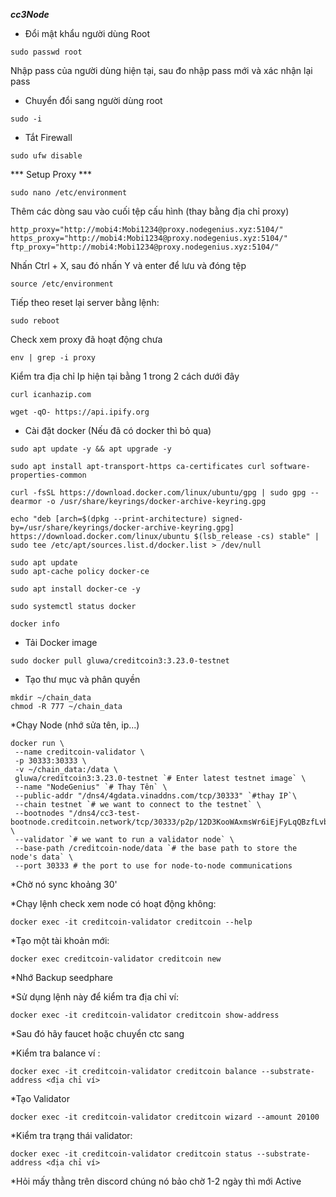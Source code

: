 ***cc3Node***
* Đổi mật khẩu người dùng Root
```
sudo passwd root
```
Nhập pass của người dùng hiện tại, sau đo nhập pass mới và xác nhận lại pass

* Chuyển đổi sang người dùng root
```
sudo -i
```

* Tắt Firewall
```
sudo ufw disable
```

*** Setup Proxy ***
```
sudo nano /etc/environment
```

Thêm các dòng sau vào cuối tệp cấu hình (thay bằng địa chỉ proxy)

```
http_proxy="http://mobi4:Mobi1234@proxy.nodegenius.xyz:5104/"
https_proxy="http://mobi4:Mobi1234@proxy.nodegenius.xyz:5104/"
ftp_proxy="http://mobi4:Mobi1234@proxy.nodegenius.xyz:5104/"
```
Nhấn Ctrl + X, sau đó nhấn Y và enter để lưu và đóng tệp

```
source /etc/environment
```

Tiếp theo reset lại server bằng lệnh:

```
sudo reboot
```

Check xem proxy đã hoạt động chưa
```
env | grep -i proxy
```

Kiểm tra địa chỉ Ip hiện tại bằng 1 trong 2 cách dưới đây
```
curl icanhazip.com
```

```
wget -qO- https://api.ipify.org
```
* Cài đặt docker (Nếu đã có docker thì bỏ qua)
```
sudo apt update -y && apt upgrade -y
```
```
sudo apt install apt-transport-https ca-certificates curl software-properties-common
```
```
curl -fsSL https://download.docker.com/linux/ubuntu/gpg | sudo gpg --dearmor -o /usr/share/keyrings/docker-archive-keyring.gpg
```
```
echo "deb [arch=$(dpkg --print-architecture) signed-by=/usr/share/keyrings/docker-archive-keyring.gpg] https://download.docker.com/linux/ubuntu $(lsb_release -cs) stable" | sudo tee /etc/apt/sources.list.d/docker.list > /dev/null
```
```
sudo apt update
sudo apt-cache policy docker-ce
```
```
sudo apt install docker-ce -y
```
```
sudo systemctl status docker
```
```
docker info
```
* Tải Docker image
```
sudo docker pull gluwa/creditcoin3:3.23.0-testnet
```
* Tạo thư mục và phân quyền
```
mkdir ~/chain_data
chmod -R 777 ~/chain_data
```
*Chạy Node (nhớ sửa tên, ip...)
```
docker run \
 --name creditcoin-validator \
 -p 30333:30333 \
 -v ~/chain_data:/data \
 gluwa/creditcoin3:3.23.0-testnet `# Enter latest testnet image` \
 --name "NodeGenius" `# Thay Tên` \
 --public-addr "/dns4/4gdata.vinaddns.com/tcp/30333" `#thay IP`\
 --chain testnet `# we want to connect to the testnet` \
 --bootnodes "/dns4/cc3-test-bootnode.creditcoin.network/tcp/30333/p2p/12D3KooWAxmsWr6iEjFyLqQBzfLvbCRTAhYBeszyr8UWgQx6Zu7K" \
 --validator `# we want to run a validator node` \
 --base-path /creditcoin-node/data `# the base path to store the node's data` \
 --port 30333 # the port to use for node-to-node communications
```

*Chờ nó sync khoảng 30'

*Chạy lệnh check xem node có hoạt động không:
```
docker exec -it creditcoin-validator creditcoin --help
```

*Tạo một tài khoản mới: 
```
docker exec creditcoin-validator creditcoin new
```
*Nhớ Backup seedphare

*Sử dụng lệnh này để kiểm tra địa chỉ ví: 
```
docker exec -it creditcoin-validator creditcoin show-address
```

*Sau đó hãy faucet hoặc chuyển ctc sang 

*Kiểm tra  balance ví : 
```
docker exec -it creditcoin-validator creditcoin balance --substrate-address <địa chỉ ví>
```

*Tạo Validator
```
docker exec -it creditcoin-validator creditcoin wizard --amount 20100
```

*Kiểm tra trạng thái validator:
```
docker exec -it creditcoin-validator creditcoin status --substrate-address <địa chỉ ví>
```

*Hỏi mấy thằng trên discord chúng nó bảo chờ 1-2 ngày thì mới Active




